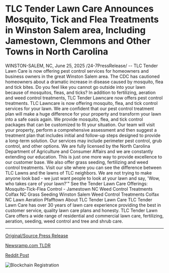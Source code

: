 # TLC Tender Lawn Care Announces Mosquito, Tick and Flea Treatments in Winston Salem area, Including Jamestown, Clemmons and Other Towns in North Carolina

WINSTON-SALEM, NC, June 25, 2025 /24-7PressRelease/ -- TLC Tender Lawn Care is now offering pest control services for homeowners and business owners in the great Winston Salem area. The CDC has cautioned homeowners about a dramatic increase in disease caused by mosquito, flea and tick bites. Do you feel like you cannot go outside into your lawn because of mosquitos, fleas, and ticks? In addition to fertilizing, aeration and weed control treatments, TLC Tender Lawncare now offers pest control treatments.  TLC Lawncare is now offering mosquito, flea, and tick control services for your lawn. We are confident that our pest control treatment plan will make a huge difference for your property and transform your lawn into a safe oasis again. We provide mosquito, flea, and tick control packages that can be customized to fit your situation. Our team will visit your property, perform a comprehensive assessment and then suggest a treatment plan that includes initial and follow-up steps designed to provide a long-term solution. Our services may include perimeter pest control, grub control, and other options. We are fully licensed by the North Carolina Department of Agriculture and Consumer Affairs and we are constantly extending our education.  This is just one more way to provide excellence to our customer base. We also offer grass seeding, fertilizing and weed control treatments. Visit our site where you can see the difference between TLC Lawns and the lawns of TLC neighbors. We are not trying to make anyone look bad - we just want people to look at your lawn and say, 'Wow, who takes care of your lawn?'"   See the Tender Lawn Care Offerings: Mosquito-Tick-Flea Control - Jamestown NC  Weed Control Treatments Colfax NC Grass Seeding Winston Salem Weed Control Treatments Colfax NC Lawn Aeration Pfafftown  About TLC Tender Lawn Care TLC Tender Lawn Care has over 30 years of lawn care experience providing the best in customer service, quality lawn care plans and honesty. TLC Tender Lawn Care offers a wide range of residential and commercial lawn care, fertilizing, aeration, seeding, weed control and tree and shrub care. 

---

[Original/Source Press Release](https://www.24-7pressrelease.com/press-release/524170/tlc-tender-lawn-care-announces-mosquito-tick-and-flea-treatments-in-winston-salem-area-including-jamestown-clemmons-and-other-towns-in-north-carolina)
                    

[Newsramp.com TLDR](https://newsramp.com/curated-news/tlc-tender-lawn-care-expands-to-pest-control-amid-rising-disease-concerns/79f05ff8f90a62b21cb48ad84f64349e) 

 



[Reddit Post](https://www.reddit.com/r/Business_NewsRamp/comments/1ljzd77/tlc_tender_lawn_care_expands_to_pest_control_amid/) 



![Blockchain Registration](https://cdn.newsramp.app/24-7PressRelease/qrcode/256/25/chef90dL.webp)